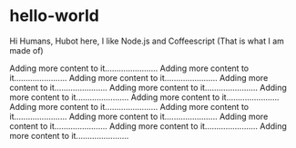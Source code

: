 # hello-world
Hi Humans, 
Hubot here, I like Node.js and Coffeescript (That is what I am made of)

Adding more content to it.......................
Adding more content to it.......................
Adding more content to it.......................
Adding more content to it.......................
Adding more content to it.......................
Adding more content to it.......................
Adding more content to it.......................
Adding more content to it.......................
Adding more content to it.......................
Adding more content to it.......................
Adding more content to it.......................
Adding more content to it.......................
Adding more content to it.......................
